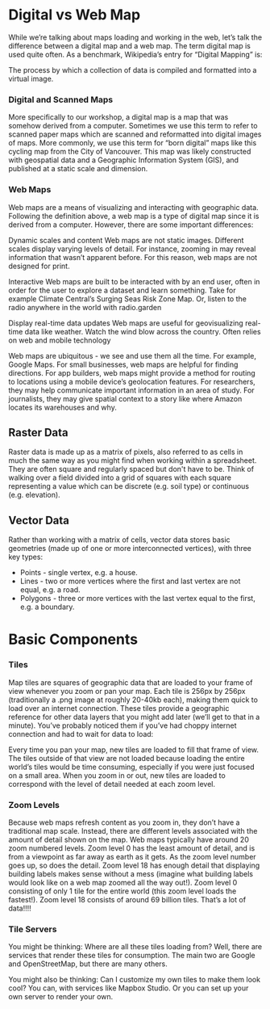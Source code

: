 # Digital vs Web Map
While we’re talking about maps loading and working in the web, let’s talk the difference between a digital map and a web map. The term digital map is used quite often. As a benchmark, Wikipedia’s entry for “Digital Mapping” is:

The process by which a collection of data is compiled and formatted into a virtual image.

### Digital and Scanned Maps
More specifically to our workshop, a digital map is a map that was somehow derived from a computer. Sometimes we use this term to refer to scanned paper maps which are scanned and reformatted into digital images of maps.
More commonly, we use this term for “born digital” maps like this cycling map from the City of Vancouver. This map was likely constructed with geospatial data and a Geographic Information System (GIS), and published at a static scale and dimension.

### Web Maps
Web maps are a means of visualizing and interacting with geographic data. Following the definition above, a web map is a type of digital map since it is derived from a computer. However, there are some important differences:

Dynamic scales and content Web maps are not static images. Different scales display varying levels of detail. For instance, zooming in may reveal information that wasn’t apparent before. For this reason, web maps are not designed for print.

Interactive Web maps are built to be interacted with by an end user, often in order for the user to explore a dataset and learn something. Take for example Climate Central’s Surging Seas Risk Zone Map. Or, listen to the radio anywhere in the world with radio.garden

Display real-time data updates Web maps are useful for geovisualizing real-time data like weather. Watch the wind blow across the country.
Often relies on web and mobile technology

Web maps are ubiquitous - we see and use them all the time. For example, Google Maps. For small businesses, web maps are helpful for finding directions. For app builders, web maps might provide a method for routing to locations using a mobile device’s geolocation features. For researchers, they may help communicate important information in an area of study. For journalists, they may give spatial context to a story like where Amazon locates its warehouses and why.

## Raster Data
Raster data is made up as a matrix of pixels, also referred to as cells in much the same way as you might find when working within a spreadsheet. They are often square and regularly spaced but don't have to be. Think of walking over a field divided into a grid of squares with each square representing a value which can be discrete (e.g. soil type) or continuous (e.g. elevation).

## Vector Data
Rather than working with a matrix of cells, vector data stores basic geometries (made up of one or more interconnected vertices), with three key types:
- Points - single vertex, e.g. a house.
- Lines - two or more vertices where the first and last vertex are not equal, e.g. a road.
- Polygons - three or more vertices with the last vertex equal to the first, e.g. a boundary.

# Basic Components 

### Tiles
Map tiles are squares of geographic data that are loaded to your frame of view whenever you zoom or pan your map. Each tile is 256px by 256px (traditionally a .png image at roughly 20-40kb each), making them quick to load over an internet connection. These tiles provide a geographic reference for other data layers that you might add later (we’ll get to that in a minute). You’ve probably noticed them if you’ve had choppy internet connection and had to wait for data to load:

Every time you pan your map, new tiles are loaded to fill that frame of view. The tiles outside of that view are not loaded because loading the entire world’s tiles would be time consuming, especially if you were just focused on a small area. When you zoom in or out, new tiles are loaded to correspond with the level of detail needed at each zoom level.

### Zoom Levels
Because web maps refresh content as you zoom in, they don’t have a traditional map scale. Instead, there are different levels associated with the amount of detail shown on the map. Web maps typically have around 20 zoom numbered levels. Zoom level 0 has the least amount of detail, and is from a viewpoint as far away as earth as it gets. As the zoom level number goes up, so does the detail. Zoom level 18 has enough detail that displaying building labels makes sense without a mess (imagine what building labels would look like on a web map zoomed all the way out!). Zoom level 0 consisting of only 1 tile for the entire world (this zoom level loads the fastest!). Zoom level 18 consists of around 69 billion tiles. That’s a lot of data!!!!

### Tile Servers
You might be thinking: Where are all these tiles loading from? Well, there are services that render these tiles for consumption. The main two are Google and OpenStreetMap, but there are many others.

You might also be thinking: Can I customize my own tiles to make them look cool? You can, with services like Mapbox Studio. Or you can set up your own server to render your own.
